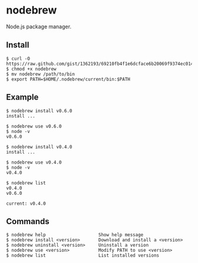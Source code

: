 # nodebrew

Node.js package manager.

## Install

    $ curl -O https://raw.github.com/gist/1362193/69210fb4f1e6dcface6b20069f9374ec0146c306/nodebrew
    $ chmod +x nodebrew
    $ mv nodebrew /path/to/bin
    $ export PATH=$HOME/.nodebrew/current/bin:$PATH

## Example

    $ nodebrew install v0.6.0
    install ...

    $ nodebrew use v0.6.0
    $ node -v
    v0.6.0

    $ nodebrew install v0.4.0
    install ...

    $ nodebrew use v0.4.0
    $ node -v
    v0.4.0

    $ nodebrew list
    v0.4.0
    v0.6.0

    current: v0.4.0

## Commands

    $ nodebrew help                    Show help message
    $ nodebrew install <version>       Download and install a <version>
    $ nodebrew uninstall <version>     Uninstall a version
    $ nodebrew use <version>           Modify PATH to use <version>
    $ nodebrew list                    List installed versions
